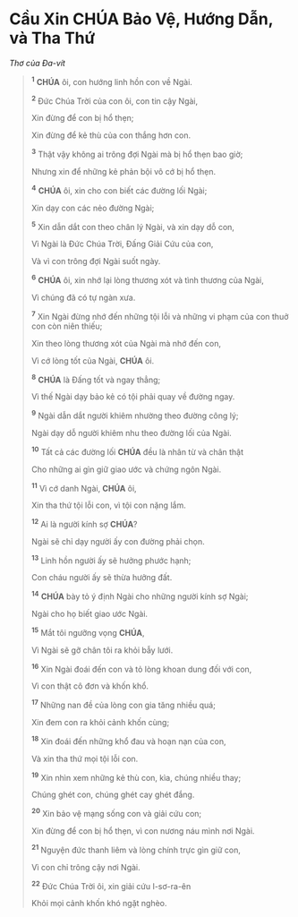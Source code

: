 # Cầu Xin **CHÚA** Bảo Vệ, Hướng Dẫn, và Tha Thứ
*Thơ của Đa-vít*

> <sup><b>1</b></sup> **CHÚA** ôi, con hướng linh hồn con về Ngài.
>
> <sup><b>2</b></sup> Đức Chúa Trời của con ôi, con tin cậy Ngài,
>
> Xin đừng để con bị hổ thẹn;
>
> Xin đừng để kẻ thù của con thắng hơn con.
>
> <sup><b>3</b></sup> Thật vậy không ai trông đợi Ngài mà bị hổ thẹn bao giờ;
>
> Nhưng xin để những kẻ phản bội vô cớ bị hổ thẹn.
>
> <sup><b>4</b></sup> **CHÚA** ôi, xin cho con biết các đường lối Ngài;
>
> Xin dạy con các nẻo đường Ngài;
>
> <sup><b>5</b></sup> Xin dẫn dắt con theo chân lý Ngài, và xin dạy dỗ con,
>
> Vì Ngài là Đức Chúa Trời, Đấng Giải Cứu của con,
>
> Và vì con trông đợi Ngài suốt ngày.
>
> <sup><b>6</b></sup> **CHÚA** ôi, xin nhớ lại lòng thương xót và tình thương của Ngài,
>
> Vì chúng đã có tự ngàn xưa.
>
> <sup><b>7</b></sup> Xin Ngài đừng nhớ đến những tội lỗi và những vi phạm của con thuở con còn niên thiếu;
>
> Xin theo lòng thương xót của Ngài mà nhớ đến con,
>
> Vì cớ lòng tốt của Ngài, **CHÚA** ôi.
>
> <sup><b>8</b></sup> **CHÚA** là Đấng tốt và ngay thẳng;
>
> Vì thế Ngài dạy bảo kẻ có tội phải quay về đường ngay.
>
> <sup><b>9</b></sup> Ngài dẫn dắt người khiêm nhường theo đường công lý;
>
> Ngài dạy dỗ người khiêm nhu theo đường lối của Ngài.
>
> <sup><b>10</b></sup> Tất cả các đường lối **CHÚA** đều là nhân từ và chân thật
>
> Cho những ai gìn giữ giao ước và chứng ngôn Ngài.
>
> <sup><b>11</b></sup> Vì cớ danh Ngài, **CHÚA** ôi,
>
> Xin tha thứ tội lỗi con, vì tội con nặng lắm.
>
> <sup><b>12</b></sup> Ai là người kính sợ **CHÚA**?
>
> Ngài sẽ chỉ dạy người ấy con đường phải chọn.
>
> <sup><b>13</b></sup> Linh hồn người ấy sẽ hưởng phước hạnh;
>
> Con cháu người ấy sẽ thừa hưởng đất.
>
> <sup><b>14</b></sup> **CHÚA** bày tỏ ý định Ngài cho những người kính sợ Ngài;
>
> Ngài cho họ biết giao ước Ngài.
>
> <sup><b>15</b></sup> Mắt tôi ngưỡng vọng **CHÚA**,
>
> Vì Ngài sẽ gỡ chân tôi ra khỏi bẫy lưới.
>
> <sup><b>16</b></sup> Xin Ngài đoái đến con và tỏ lòng khoan dung đối với con,
>
> Vì con thật cô đơn và khốn khổ.
>
> <sup><b>17</b></sup> Những nan đề của lòng con gia tăng nhiều quá;
>
> Xin đem con ra khỏi cảnh khốn cùng;
>
> <sup><b>18</b></sup> Xin đoái đến những khổ đau và hoạn nạn của con,
>
> Và xin tha thứ mọi tội lỗi con.
>
> <sup><b>19</b></sup> Xin nhìn xem những kẻ thù con, kìa, chúng nhiều thay;
>
> Chúng ghét con, chúng ghét cay ghét đắng.
>
> <sup><b>20</b></sup> Xin bảo vệ mạng sống con và giải cứu con;
>
> Xin đừng để con bị hổ thẹn, vì con nương náu mình nơi Ngài.
>
> <sup><b>21</b></sup> Nguyện đức thanh liêm và lòng chính trực gìn giữ con,
>
> Vì con chỉ trông cậy nơi Ngài.
>
> <sup><b>22</b></sup> Đức Chúa Trời ôi, xin giải cứu I-sơ-ra-ên
>
> Khỏi mọi cảnh khốn khó ngặt nghèo.